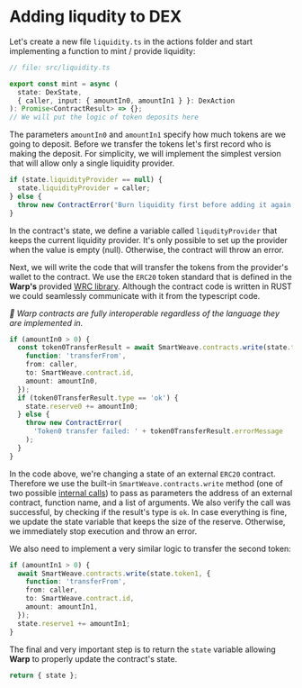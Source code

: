# Adding liqudity to DEX

Let's create a new file `liquidity.ts` in the actions folder and start implementing a function to mint / provide liquidity:

```ts
// file: src/liquidity.ts

export const mint = async (
  state: DexState,
  { caller, input: { amountIn0, amountIn1 } }: DexAction
): Promise<ContractResult> => {};
// We will put the logic of token deposits here
```

The parameters `amountIn0` and `amountIn1` specify how much tokens are we going to deposit.
Before we transfer the tokens let's first record who is making the deposit.
For simplicity, we will implement the simplest version that will allow only a single liquidity provider.

```ts
if (state.liquidityProvider == null) {
  state.liquidityProvider = caller;
} else {
  throw new ContractError('Burn liquidity first before adding it again');
}
```

In the contract's state, we define a variable called `liqudityProvider` that keeps the current liquidity provider. It's only possible to set up the provider when the value is empty (null). Otherwise, the contract will throw an error.

Next, we will write the code that will transfer the tokens from the provider's wallet to the contract. We use the `ERC20` token standard that is defined in the **Warp's** provided [WRC library](https://github.com/warp-contracts/wrc). Although the contract code is written in RUST we could seamlessly communicate with it from the typescript code.

_📣 Warp contracts are fully interoperable regardless of the language they are implemented in._

```ts
if (amountIn0 > 0) {
  const token0TransferResult = await SmartWeave.contracts.write(state.token0, {
    function: 'transferFrom',
    from: caller,
    to: SmartWeave.contract.id,
    amount: amountIn0,
  });
  if (token0TransferResult.type == 'ok') {
    state.reserve0 += amountIn0;
  } else {
    throw new ContractError(
      'Token0 transfer failed: ' + token0TransferResult.errorMessage
    );
  }
}
```

In the code above, we're changing a state of an external `ERC20` contract. Therefore we use the built-in `SmartWeave.contracts.write` method (one of two possible [internal calls](https://academy.warp.cc/features/internal-calls)) to pass as parameters the address of an external contract, function name, and a list of arguments. We also verify the call was successful, by checking if the result's type is `ok`. In case everything is fine, we update the state variable that keeps the size of the reserve. Otherwise, we immediately stop execution and throw an error.

We also need to implement a very similar logic to transfer the second token:

```ts
if (amountIn1 > 0) {
  await SmartWeave.contracts.write(state.token1, {
    function: 'transferFrom',
    from: caller,
    to: SmartWeave.contract.id,
    amount: amountIn1,
  });
  state.reserve1 += amountIn1;
}
```

The final and very important step is to return the `state` variable allowing **Warp** to properly update the contract's state.

```ts
return { state };
```
